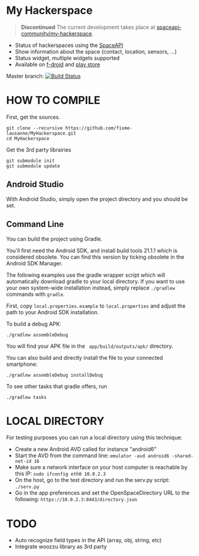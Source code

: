 My Hackerspace
==============

>  **Discontinued** The current development takes place at [spaceapi-community/my-hackerspace](https://github.com/spaceapi-community/my-hackerspace).

- Status of hackerspaces using the [SpaceAPI](https://spaceapi.io/)
- Show information about the space (contact, location, sensors, ...)
- Status widget, multiple widgets supported
- Available on [f-droid](https://f-droid.org/repository/browse/?fdid=ch.fixme.status) and [play store](https://play.google.com/store/apps/details?id=ch.fixme.status)

Master branch: [![Build Status](https://travis-ci.org/fixme-lausanne/MyHackerspace.svg?branch=master)](https://travis-ci.org/fixme-lausanne/MyHackerspace)

HOW TO COMPILE
=============

First, get the sources.

    git clone --recursive https://github.com/fixme-lausanne/MyHackerspace.git
    cd MyHackerspace

Get the 3rd party librairies

    git submodule init
    git submodule update

Android Studio
--------------

With Android Studio, simply open the project directory and you should be set.

Command Line
------------

You can build the project using Gradle.

You'll first need the Android SDK, and install build tools 21.1.1 which is considered obsolete.
You can find this version by ticking obsolete in the Android SDK Manager.

The following examples use the gradle wrapper script which will automatically
download gradle to your local directory. If you want to use your own
system-wide installation instead, simply replace `./gradlew` commands with
`gradle`.

First, copy `local.properties.example` to `local.properties` and adjust the
path to your Android SDK installation.

To build a debug APK:

    ./gradlew assembleDebug

You will find your APK file in the ` app/build/outputs/apk/` directory.

You can also build and directly install the file to your connected smartphone:

    ./gradlew assembleDebug installDebug

To see other tasks that gradle offers, run

    ./gradlew tasks

LOCAL DIRECTORY
===============

For testing purposes you can run a local directory using this technique:

* Create a new Android AVD called for instance "android6"
* Start the AVD from the command line:
    `emulator -avd android6 -shared-net-id 16`
* Make sure a network interface on your host computer is reachable by this IP:
    `sudo ifconfig eth0 10.0.2.3`
* On the host, go to the test directory and run the serv.py script:
    `./serv.py`
* Go in the app preferences and set the OpenSpaceDirectory URL to the following:
    `https://10.0.2.3:8443/directory.json`

TODO
====

- Auto recognize field types in the API (array, obj, string, etc)
- Integrate woozzu library as 3rd party

